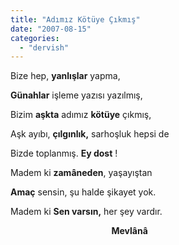 ```yaml
---
title: "Adımız Kötüye Çıkmış"
date: "2007-08-15"
categories: 
  - "dervish"
---
```


Bize hep, **yanlışlar** yapma,

**Günahlar** işleme yazısı yazılmış,

Bizim **aşkta** adımız **kötüye** çıkmış,

Aşk ayıbı, **çılgınlık,** sarhoşluk hepsi de

Bizde toplanmış. **Ey dost** !

Madem ki **zamâneden**, yaşayıştan

**Amaç** sensin, şu halde şikayet yok.

Madem ki **Sen varsın,** her şey vardır.

                                         **Mevlânâ**
